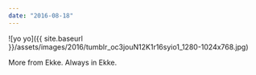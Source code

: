 ```yaml
---
date: "2016-08-18"
---
```


![yo yo]({{ site.baseurl }}/assets/images/2016/tumblr_oc3jouN12K1r16syio1_1280-1024x768.jpg)

More from Ekke. Always in Ekke.
